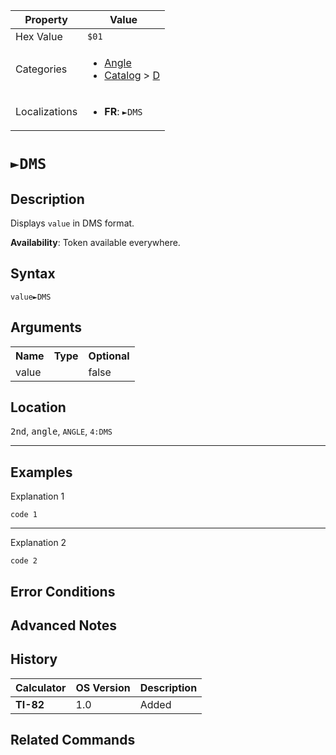 | Property      | Value |
|---------------|-------|
| Hex Value     | `$01`|
| Categories    | <ul><li>[Angle](../categories/Angle.md)</li><li>[Catalog](../categories/Catalog.md) > [D](../categories/Catalog.md#D)</li></ul> |
| Localizations | <ul><li><b>FR</b>: `►DMS`</li></ul> |

# `►DMS`

## Description
Displays `value` in DMS format.


<b>Availability</b>: Token available everywhere.

## Syntax
`value►DMS`

## Arguments
<table>
<tr><th>Name</th><th>Type</th><th>Optional</th></tr>

<tr><td>value</td><td></td><td>false</td></tr>

</table>

## Location
<kbd>2nd</kbd>, <kbd>angle</kbd>, `ANGLE`, `4:DMS`
<hr>

## Examples

Explanation 1
```ti-basic
code 1
```
---
Explanation 2
```ti-basic
code 2
```

## Error Conditions


## Advanced Notes


## History
| Calculator | OS Version | Description |
|------------|------------|-------------|
| <b>TI-82</b> | 1.0 | Added

## Related Commands

    